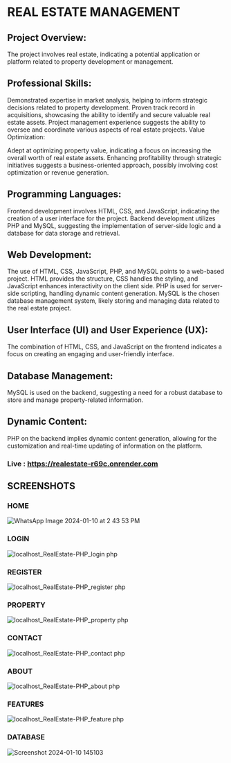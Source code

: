 # REAL ESTATE MANAGEMENT

## Project Overview:

The project involves real estate, indicating a potential application or platform related to property development or management.

## Professional Skills:

Demonstrated expertise in market analysis, helping to inform strategic decisions related to property development.
Proven track record in acquisitions, showcasing the ability to identify and secure valuable real estate assets.
Project management experience suggests the ability to oversee and coordinate various aspects of real estate projects.
Value Optimization:

Adept at optimizing property value, indicating a focus on increasing the overall worth of real estate assets.
Enhancing profitability through strategic initiatives suggests a business-oriented approach, possibly involving cost optimization or revenue generation.

## Programming Languages:

Frontend development involves HTML, CSS, and JavaScript, indicating the creation of a user interface for the project.
Backend development utilizes PHP and MySQL, suggesting the implementation of server-side logic and a database for data storage and retrieval.

## Web Development:

The use of HTML, CSS, JavaScript, PHP, and MySQL points to a web-based project.
HTML provides the structure, CSS handles the styling, and JavaScript enhances interactivity on the client side.
PHP is used for server-side scripting, handling dynamic content generation.
MySQL is the chosen database management system, likely storing and managing data related to the real estate project.

## User Interface (UI) and User Experience (UX):

The combination of HTML, CSS, and JavaScript on the frontend indicates a focus on creating an engaging and user-friendly interface.

## Database Management:

MySQL is used on the backend, suggesting a need for a robust database to store and manage property-related information.

## Dynamic Content:

PHP on the backend implies dynamic content generation, allowing for the customization and real-time updating of information on the platform.

### Live : https://realestate-r69c.onrender.com

## SCREENSHOTS

### HOME

![WhatsApp Image 2024-01-10 at 2 43 53 PM](https://github.com/gouthamreghu/RealEstate/assets/129669945/d5cb6a78-c7af-4693-852f-eb845e0e0010)

### LOGIN

![localhost_RealEstate-PHP_login php](https://github.com/gouthamreghu/RealEstate/assets/129669945/b54b2faa-80c7-4bd8-82ac-15ea7f943335)

### REGISTER

![localhost_RealEstate-PHP_register php](https://github.com/gouthamreghu/RealEstate/assets/129669945/79206d46-985b-4821-8f41-6af8ef40c492)

### PROPERTY

![localhost_RealEstate-PHP_property php](https://github.com/gouthamreghu/RealEstate/assets/129669945/661f4379-36e4-407e-835b-b9a3dd7906fe)

### CONTACT

![localhost_RealEstate-PHP_contact php](https://github.com/gouthamreghu/RealEstate/assets/129669945/25935c22-31a6-44aa-82d6-63fb9f610230)

### ABOUT

![localhost_RealEstate-PHP_about php](https://github.com/gouthamreghu/RealEstate/assets/129669945/b9a57911-59a5-4500-a585-92429007c24b)

### FEATURES

![localhost_RealEstate-PHP_feature php](https://github.com/gouthamreghu/RealEstate/assets/129669945/a7db0f58-435a-4be6-8437-614a311d4510)

### DATABASE

![Screenshot 2024-01-10 145103](https://github.com/gouthamreghu/RealEstate/assets/129669945/6cc73c96-2e6a-4fe0-860a-2fb9140df3b3)




